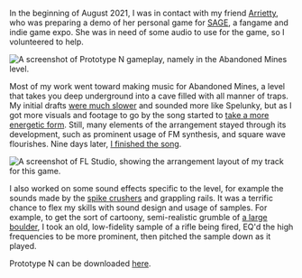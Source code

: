 In the beginning of August 2021, I was in contact with my friend [Arrietty](https://twitter.com/qqnosh), who was preparing a demo of her personal game for [SAGE](https://sagexpo.org/#/about), a fangame and indie game expo. She was in need of some audio to use for the game, so I volunteered to help.

![A screenshot of Prototype N gameplay, namely in the Abandoned Mines level.](pnscreenshot.png "Retro-style platforming and shooting action!")

Most of my work went toward making music for Abandoned Mines, a level that takes you deep
underground into a cave filled with all manner of traps. My initial drafts [were much slower](stage04early.mp3) and sounded more like Spelunky, but as I got more visuals and footage to go by the song started to [take a more energetic form](stage04mid.mp3). Still, many elements of the arrangement stayed through its development, such as prominent usage of FM synthesis, and square wave flourishes. Nine days later, [I finished the song](stage04final.ogg).

![A screenshot of FL Studio, showing the arrangement layout of my track for this game.](pnstagemusic.png "FL Studio is my DAW of choice, though recently I've been looking into using Ableton...")

I also worked on some sound effects specific to the level, for example the sounds made by the [spike crushers](pn_crushersfx.ogg) and grappling rails. It was a terrific chance to flex my skills with sound design and usage of samples. For example, to get the sort of cartoony, semi-realistic grumble of [a large boulder](pn_bouldersfx.ogg), I took an old, low-fidelity sample of a rifle being fired, EQ'd the high frequencies to be more prominent, then pitched the sample down as it played.

Prototype N can be downloaded [here](https://arrietty.itch.io/prototype-n).